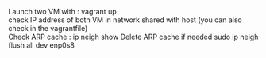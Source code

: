 Launch two VM with : vagrant up </br>
check IP address of both VM in network shared with host (you can also check in the vagrantfile) </br>
Check ARP cache : ip neigh show
Delete ARP cache if needed sudo ip neigh flush all dev enp0s8 </br>
